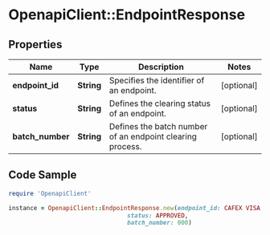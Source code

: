 # OpenapiClient::EndpointResponse

## Properties

Name | Type | Description | Notes
------------ | ------------- | ------------- | -------------
**endpoint_id** | **String** | Specifies the identifier of an endpoint. | [optional] 
**status** | **String** | Defines the clearing status of an endpoint. | [optional] 
**batch_number** | **String** | Defines the batch number of an endpoint clearing process. | [optional] 

## Code Sample

```ruby
require 'OpenapiClient'

instance = OpenapiClient::EndpointResponse.new(endpoint_id: CAFEX VISA,
                                 status: APPROVED,
                                 batch_number: 000)
```


